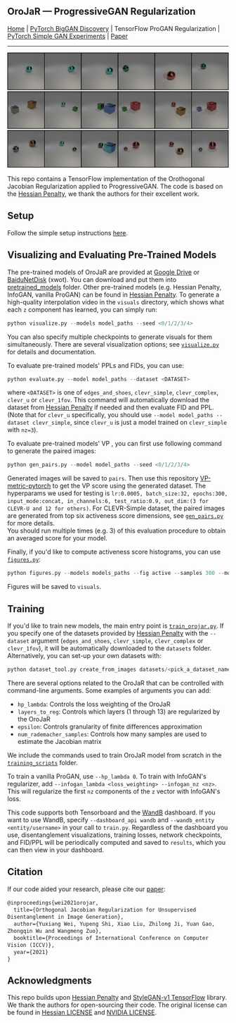 ## OroJaR &mdash; ProgressiveGAN Regularization

[Home](../) | [PyTorch BigGAN Discovery](../biggan_discovery) | TensorFlow ProGAN Regularization | [PyTorch Simple GAN Experiments](../biggan_discovery) | [Paper](http://arxiv.org/abs/2108.07668)

---

![Teaser image](../teaser_images/simple.gif)
![Teaser image](../teaser_images/complex1.gif)
![Teaser image](../teaser_images/complex2.gif)

This repo contains a TensorFlow implementation of the Orothogonal Jacobian Regularization applied to ProgressiveGAN. The code is based on the [Hessian Penalty](https://github.com/wpeebles/hessian_penalty), we thank the authors for their excellent work.  

## Setup

Follow the simple setup instructions [here](../README.md#getting-started). 

## Visualizing and Evaluating Pre-Trained Models

The pre-trained models of OroJaR are provided at [Google Drive](https://drive.google.com/drive/folders/1fi9mc-KxLmi-d39dQMFHc6acxFQvTaND) or [BaiduNetDisk](https://pan.baidu.com/s/1Kqa4rlOfxt6atoN1qrxU_w) (xwot). You can download and put them into [pretrained_models](./pretrained_models) folder. Other pre-trained models (e.g. Hessian Penalty, InfoGAN, vanilla ProGAN) can be found in [Hessian Penalty](https://github.com/wpeebles/hessian_penalty/tree/master/progan_experiments). To generate a high-quality interpolation video in the `visuals` directory, which shows what each `z` component has learned, you can simply run:

```python
python visualize.py --models model_paths --seed <0/1/2/3/4>
```

You can also specify multiple checkpoints to generate visuals for them simultaneously. There are several visualization options; see [`visualize.py`](visualize.py) for details and documentation.

To evaluate pre-trained models' PPLs and FIDs, you can use:

```python
python evaluate.py --model model_paths --dataset <DATASET>
```
where `<DATASET>` is one of `edges_and_shoes`, `clevr_simple`, `clevr_complex`, `clevr_u` or `clevr_1fov`. This command will automatically download the dataset from [Hessian Penalty](http://efrosgans.eecs.berkeley.edu/HessianPenalty/resources/) if needed and then evaluate FID and PPL. (Note that for `clevr_u` specifically, you should use `--model model_paths --dataset clevr_simple`, since `clevr_u` is just a model trained on `clevr_simple` with `nz=3`).

To evaluate pre-trained models' VP , you can first use following command to generate the paired images:

```python
python gen_pairs.py --model model_paths --seed <0/1/2/3/4>
```

Generated images will be saved to `pairs`. 
Then use this repository [VP-metric-pytorch](https://github.com/zhuxinqimac/VP-metric-pytorch) to get the VP score using the generated dataset. 
The hyperparams we used for testing is `lr:0.0005, batch_size:32, epochs:300, input_mode:concat, in_channels:6, test_ratio:0.9, out_dim:(3 for CLEVR-U and 12 for others)`. For CLEVR-Simple dataset, the paired images are generated from top six activeness score dimensions, see [`gen_pairs.py`](gen_pairs.py) for more details.  
You should run multiple times (e.g. 3) of this evaluation procedure to obtain an averaged score for your model.

Finally, if you'd like to compute activeness score histograms, you can use [`figures.py`](figures.py):

```python
python figures.py --models models_paths --fig active --samples 300 --model_names <names for histograms> --dataset_names <titles for histograms>
```

Figures will be saved to `visuals`.

## Training

If you'd like to train new models, the main entry point is [`train_orojar.py`](train_orojar.py). If you specify one of the datasets provided by [Hessian Penalty](http://efrosgans.eecs.berkeley.edu/HessianPenalty/resources/) with the `--dataset` argument (`edges_and_shoes`, `clevr_simple`, `clevr_complex` or `clevr_1fov`), it will be automatically downloaded to the `datasets` folder. Alternatively, you can set-up your own datasets with:

```python
python dataset_tool.py create_from_images datasets/<pick_a_dataset_name> <path_to_folder_of_images>
```

There are several options related to the OroJaR that can be controlled with command-line arguments. Some examples of arguments you can add:

* `hp_lambda`: Controls the loss weighting of the OroJaR
* `layers_to_reg`: Controls which layers (1 through 13) are regularized by the OroJaR
* `epsilon`: Controls granularity of finite differences approximation
* `num_rademacher_samples`: Controls how many samples are used to estimate the Jacobian matrix

We include the commands used to train OroJaR model from scratch in the [`training_scripts`](training_scripts) folder. 

To train a vanilla ProGAN, use `--hp_lambda 0`. To train with InfoGAN's regularizer, add `--infogan_lambda <loss_weighting> --infogan_nz <nz>`. This will regularize the first `nz` components of the `z` vector with InfoGAN's loss.

This code supports both Tensorboard and the [WandB](https://www.wandb.com/) dashboard. If you want to use WandB, specify `--dashboard_api wandb` and `--wandb_entity <entity/username>` in your call to `train.py`. Regardless of the dashboard you use, disentanglement visualizations, training losses, network checkpoints, and FID/PPL will be periodically computed and saved to `results`, which you can then view in your dashboard.

## Citation

If our code aided your research, please cite our [paper](http://arxiv.org/abs/2108.07668):
```
@inproceedings{wei2021orojar,
  title={Orthogonal Jacobian Regularization for Unsupervised Disentanglement in Image Generation},
  author={Yuxiang Wei, Yupeng Shi, Xiao Liu, Zhilong Ji, Yuan Gao, Zhongqin Wu and Wangmeng Zuo},
  booktitle={Proceedings of International Conference on Computer Vision (ICCV)},
  year={2021}
}
```

## Acknowledgments

This repo builds upon [Hessian Penalty](https://github.com/wpeebles/hessian_penalty) and [StyleGAN-v1 TensorFlow](https://github.com/NVlabs/stylegan) library. We thank the authors for open-sourcing their code. The original license can be found in [Hessian LICENSE](LICENSE-Hessian.txt) and [NVIDIA LICENSE](LICENSE-NVIDIA.txt).
